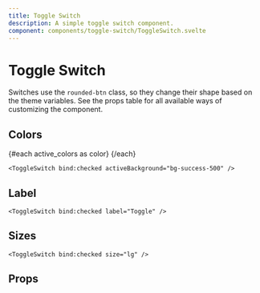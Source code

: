 ```yaml
---
title: Toggle Switch
description: A simple toggle switch component.
component: components/toggle-switch/ToggleSwitch.svelte
---
```


<script>
    import Usage from '../Usage.svelte';
    import PropsTable from './PropsTable.svelte';
    import docs from '$lib/components/toggle-switch/ToggleSwitch.svelte?raw&sveld';
    import ToggleSwitch from '$lib/components/toggle-switch/ToggleSwitch.svelte';

    const active_colors = ['bg-primary-500', 'bg-secondary-500', 'bg-tertiary-500', 'bg-success-500', 'bg-warning-500', 'bg-error-500'];
</script>

# Toggle Switch

Switches use the `rounded-btn` class, so they change their shape based on the theme variables. See the props table for all available ways of customizing the component.

## Colors

<Usage padding="py-12">
    {#each active_colors as color}
        <ToggleSwitch checked={true} activeBackground={color} label={color} />
    {/each}
</Usage>

```svelte
<ToggleSwitch bind:checked activeBackground="bg-success-500" />
```

## Label

<Usage padding="py-12">
    <ToggleSwitch checked={true} label="On / Off" />
    <ToggleSwitch checked={true} label="Light / Dark" />
</Usage>

```svelte
<ToggleSwitch bind:checked label="Toggle" />
```

## Sizes

<Usage padding="py-12">
        <ToggleSwitch checked={true} size="sm" label="sm" />
        <ToggleSwitch checked={true} lable="md" label="md" />
        <ToggleSwitch checked={true} size="lg" label="lg" />
</Usage>

```svelte
<ToggleSwitch bind:checked size="lg" />
```

## Props

<PropsTable props={docs.props} />
